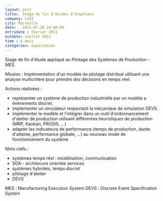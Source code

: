 ```yaml
---
layout: post
title:  Stage de fin d'études d'Ingénieur
company: LSIS
city: Marseille
date:   2011-07-30 18:00:00
entrydate : Février 2011
outdate: Juillet 2011
time : 6 mois
categories: experiences
---
```


Stage de fin d'étude appliqué au Pilotage des Systèmes de Production - MES.

Mission :
Implémentation d'un modèle de pilotage distribué utilisant une analyse multicritère pour prendre des décisions en temps réel.

Actions réalisées :

* représenter un système de production industrielle par un modèle a évènements discret,
* implémenter un simulateur respectant la mécanique de simulation DEVS.
* implémenter le modèle et l'intégrer dans un outil d'ordonnancement d'atelier de production utilisant différentes heuristiques de production (MRP, Kanban, PROSIS, ...)
* adapter les indicateurs de performance (temps de production, durée d'attente,  performance globale, ...) au nouveau mode de fonctionnement du système


Mots clefs :

* systèmes temps réel : modélisation, communication
* SOA - architecure orientée services
* systèmes hybrides, temps discret
* pilotage d'atelier
* DEVS


MES : Manufacturing Execution System
DEVS : Discrete Event Specification System